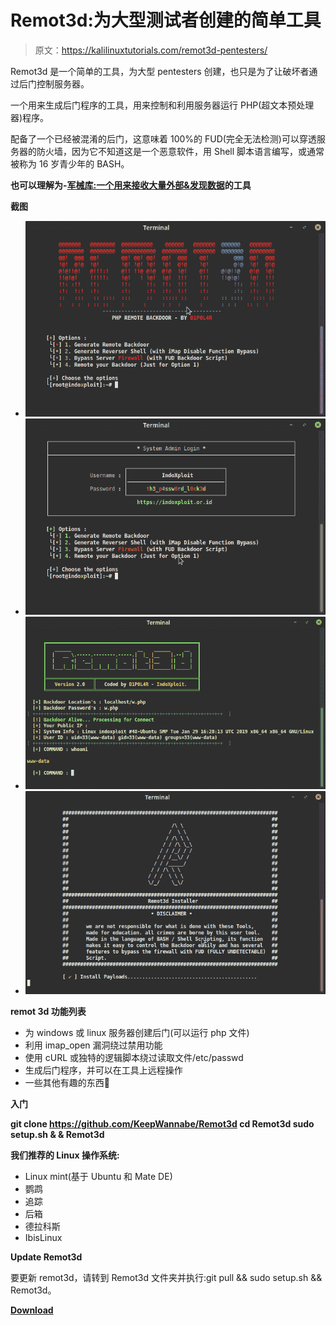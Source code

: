 # Remot3d:为大型测试者创建的简单工具

> 原文：<https://kalilinuxtutorials.com/remot3d-pentesters/>

Remot3d 是一个简单的工具，为大型 pentesters 创建，也只是为了让破坏者通过后门控制服务器。

一个用来生成后门程序的工具，用来控制和利用服务器运行 PHP(超文本预处理器)程序。

配备了一个已经被混淆的后门，这意味着 100%的 FUD(完全无法检测)可以穿透服务器的防火墙，因为它不知道这是一个恶意软件，用 Shell 脚本语言编写，或通常被称为 16 岁青少年的 BASH。

**也可以理解为-[军械库:一个用来接收大量外部&发现数据](https://kalilinuxtutorials.com/armory-external-discovery-data/)的工具**

**截图**

*   ![](img/46ad6dd8156248ce0ecc436cf1e3cbf4.png)
*   ![](img/50eb0bcd5fc235584e0d1fe3664ddb3c.png)
*   ![](img/c960e5b4214bb8695bc65a28e04cb694.png)
*   ![](img/aaa5c0fabd94a121c91f96738c6faae2.png)

**remot 3d 功能列表**

*   为 windows 或 linux 服务器创建后门(可以运行 php 文件)
*   利用 imap_open 漏洞绕过禁用功能
*   使用 cURL 或独特的逻辑脚本绕过读取文件/etc/passwd
*   生成后门程序，并可以在工具上远程操作
*   一些其他有趣的东西🙂

**入门**

**git clone https://github.com/KeepWannabe/Remot3d
cd Remot3d
sudo setup.sh & & Remot3d**

**我们推荐的 Linux 操作系统:**

*   Linux mint(基于 Ubuntu 和 Mate DE)
*   鹦鹉
*   追踪
*   后箱
*   德拉科斯
*   IbisLinux

**Update Remot3d**

要更新 remot3d，请转到 Remot3d 文件夹并执行:git pull && sudo setup.sh && Remot3d。

[**Download**](https://github.com/KeepWannabe/Remot3d)